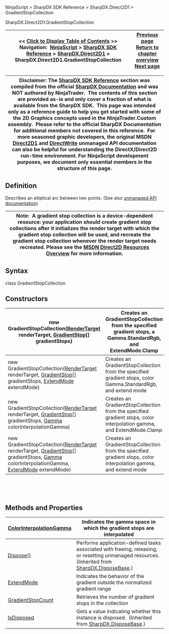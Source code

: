 ﻿
NinjaScript > SharpDX SDK Reference > SharpDX.Direct2D1 > GradientStopCollection 

SharpDX.Direct2D1.GradientStopCollection

| << [Click to Display Table of Contents](sharpdx_direct2d1_gradientstopcollection.md) >> **Navigation:**     [NinjaScript](ninjascript.md) > [SharpDX SDK Reference](sharpdx_sdk_reference.md) > [SharpDX.Direct2D1](sharpdx_direct2d1.md) > SharpDX.Direct2D1.GradientStopCollection | [Previous page](sharpdx_direct2d1_gradientstop.md) [Return to chapter overview](sharpdx_direct2d1.md) [Next page](sharpdx_direct2d1_gradientstopcollection_colorinterpolationgamma.md) |
| --- | --- |

| Disclaimer: The [SharpDX SDK Reference](sharpdx_sdk_reference.md) section was compiled from the official [SharpDX Documentation](http://sharpdx.org/) and was NOT authored by NinjaTrader.  The contents of this section are provided as-is and only cover a fraction of what is available from the SharpDX SDK.  This page was intended only as a reference guide to help you get started with some of the 2D Graphics concepts used in the NinjaTrader.Custom assembly.  Please refer to the official SharpDX Documentation for additional members not covered in this reference.  For more seasoned graphic developers, the original MSDN [Direct2D1](https://msdn.microsoft.com/en-us/library/windows/desktop/dd370990.aspx) and [DirectWrite](https://msdn.microsoft.com/en-us/library/windows/desktop/dd368038.aspx) unmanaged API documentation can also be helpful for understanding the DirectX/Direct2D run-time environment. For NinjaScript development purposes, we document only essential members in the structure of this page. |
| --- |

## Definition
Describes an elliptical arc between two points.
(See also [unmanaged API documentation](http://msdn.microsoft.com/en-us/library/dd368065.aspx))
 

| Note:  A gradient stop collection is a device-dependent resource: your application should create gradient stop collections after it initializes the render target with which the gradient stop collection will be used, and recreate the gradient stop collection whenever the render target needs recreated. Please see the [MSDN Direct2D Resources Overview](https://msdn.microsoft.com/en-us/library/dd756757(v=vs.85).aspx) for more information. |
| --- |

## Syntax
class GradientStopCollection
 
## Constructors

| new GradientStopCollection([RenderTarget](sharpdx_direct2d1_rendertarget.md) renderTarget, [GradientStop](sharpdx_direct2d1_gradientstop.md)[] gradientStops) | Creates an GradientStopCollection from the specified gradient stops, a Gamma.StandardRgb, and ExtendMode.Clamp |
| --- | --- |
| new GradientStopCollection([RenderTarget](sharpdx_direct2d1_rendertarget.md) renderTarget, [GradientStop](sharpdx_direct2d1_gradientstop.md)[] gradientStops, [ExtendMode](sharpdx_direct2d1_gradientstopcollection_extendmode.md) extendMode) | Creates an GradientStopCollection from the specified gradient stops, color Gamma.StandardRgb, and extend mode |
| new GradientStopCollection([RenderTarget](sharpdx_direct2d1_rendertarget.md) renderTarget, [GradientStop](sharpdx_direct2d1_gradientstop.md)[] gradientStops, [Gamma](sharpdx_direct2d1_gradientstopcollection_colorinterpolationgamma.md) colorInterpolationGamma) | Creates an GradientStopCollection from the specified gradient stops, color interpolation gamma, and ExtendMode.Clamp |
| new GradientStopCollection([RenderTarget](sharpdx_direct2d1_rendertarget.md) renderTarget, [GradientStop](sharpdx_direct2d1_gradientstop.md)[] gradientStops, [Gamma](sharpdx_direct2d1_gradientstopcollection_colorinterpolationgamma.md) colorInterpolationGamma, [ExtendMode](sharpdx_direct2d1_gradientstopcollection_extendmode.md) extendMode) | Creates an GradientStopCollection from the specified gradient stops, color interpolation gamma, and extend mode |
   

 
## Methods and Properties

| [ColorInterpolationGamma](sharpdx_direct2d1_gradientstopcollection_colorinterpolationgamma.md) | Indicates the gamma space in which the gradient stops are interpolated |
| --- | --- |
| [Dispose()](sharpdx_disposebase_dispose.md) | Performs application-defined tasks associated with freeing, releasing, or resetting unmanaged resources. (Inherited from [SharpDX.DisposeBase](sharpdx_disposebase.md).) |
| [ExtendMode](sharpdx_direct2d1_gradientstopcollection_extendmode.md) | Indicates the behavior of the gradient outside the normalized gradient range |
| [GradientStopCount](sharpdx_direct2d1_gradientstopcollection_gradientstopcount.md) | Retrieves the number of gradient stops in the collection |
| [IsDisposed](sharpdx_disposebase_isdisposed.md) | Gets a value indicating whether this instance is disposed.  (Inherited from [SharpDX.DisposeBase](sharpdx_disposebase.md).) |
